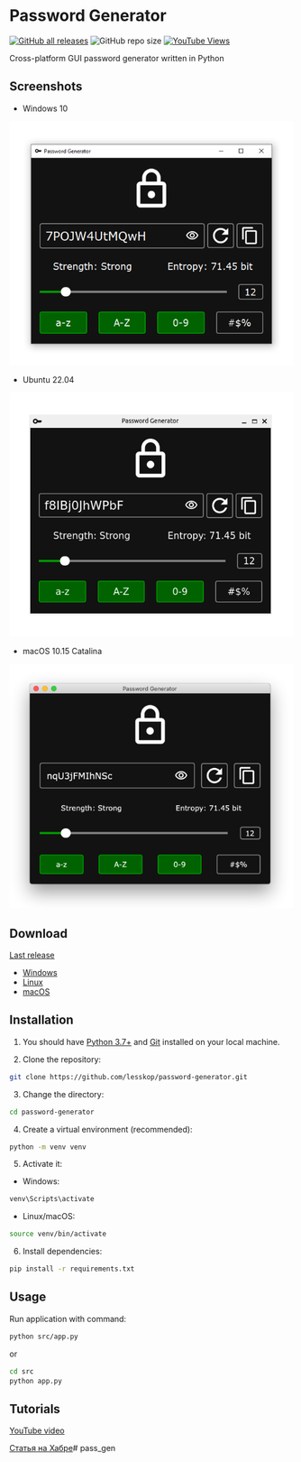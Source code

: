 # Password Generator

[![GitHub all releases](https://img.shields.io/github/downloads/lesskop/password-generator/total)](#download)
![GitHub repo size](https://img.shields.io/github/repo-size/lesskop/password-generator)
[![YouTube Views](https://img.shields.io/youtube/views/WHSqprSMjnQ?style=social)](https://www.youtube.com/watch?v=WHSqprSMjnQ)

Cross-platform GUI password generator written in Python

## Screenshots

- Windows 10

![Windows](screenshots/windows.png)

- Ubuntu 22.04

![Ubuntu](screenshots/ubuntu.png)

- macOS 10.15 Catalina

![macOS](screenshots/macos.png)

## Download

[Last release](https://github.com/lesskop/password-generator/releases/tag/v1.0)

- [Windows](https://github.com/lesskop/password-generator/releases/download/v1.0/password-generator-v1.0-win64.zip)
- [Linux](https://github.com/lesskop/password-generator/releases/download/v1.0/password-generator-v1.0-linux64.tar.gz)
- [macOS](https://github.com/lesskop/password-generator/releases/download/v1.0/password-generator-v1.0-macos.tar.gz)

## Installation

1. You should have [Python 3.7+](https://www.python.org/downloads/) and [Git](https://git-scm.com/downloads) installed on your local machine.

2. Clone the repository:

```bash
git clone https://github.com/lesskop/password-generator.git
```

3. Change the directory:

```bash
cd password-generator
```

4. Create a virtual environment (recommended):

```bash
python -m venv venv
```

5. Activate it:

- Windows:

```bash
venv\Scripts\activate
```

- Linux/macOS:

```bash
source venv/bin/activate
```

6. Install dependencies:

```bash
pip install -r requirements.txt
```

## Usage

Run application with command:

```bash
python src/app.py
```

or

```bash
cd src
python app.py
```

## Tutorials

[YouTube video](https://youtu.be/WHSqprSMjnQ)

[Статья на Хабре](https://habr.com/p/689536)#   p a s s _ g e n 
 
 